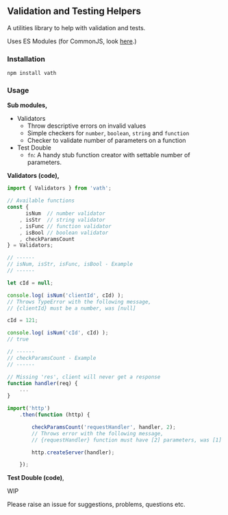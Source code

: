 ## Validation and Testing Helpers

A utilities library to help with validation and tests.

Uses ES Modules (for CommonJS, look [here](https://nodejs.org/docs/latest-v14.x/api/esm.html#esm_import_expressions).)


### Installation

```
npm install vath
```

### Usage

**Sub modules,**
- Validators
  - Throw descriptive errors on invalid values
  - Simple checkers for `number`, `boolean`, `string` and `function`
  - Checker to validate number of parameters on a function
- Test Double
  - `fn`: A handy stub function creator with settable number of parameters.

**Validators (code),**
```js
import { Validators } from 'vath';

// Available functions
const {
	  isNum  // number validator
	, isStr  // string validator
	, isFunc // function validator
	, isBool // boolean validator
	, checkParamsCount
} = Validators;

// ------
// isNum, isStr, isFunc, isBool - Example
// ------

let cId = null;

console.log( isNum('clientId', cId) );
// Throws TypeError with the following message,
// {clientId} must be a number, was [null]

cId = 121;

console.log( isNum('cId', cId) );
// true

// ------
// checkParamsCount - Example
// ------

// Missing 'res', client will never get a response
function handler(req) {
	...
}

import('http')
	.then(function (http) {

		checkParamsCount('requestHandler', handler, 2);
		// Throws error with the following message,
		// {requestHandler} function must have [2] parameters, was [1]

		http.createServer(handler);

	});
```

**Test Double (code)**,

WIP

Please raise an issue for suggestions, problems, questions etc.
